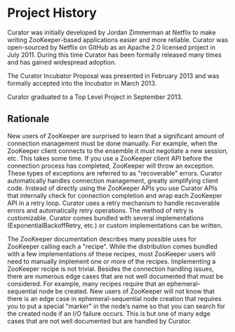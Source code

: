 # Project History

Curator was initially developed by Jordan Zimmerman at Netflix to make writing ZooKeeper-based applications easier and more reliable. Curator was open-sourced by Netflix on GitHub as an Apache 2.0 licensed project in July 2011. During this time Curator has been formally released many times and has gained widespread adoption.

The Curator Incubator Proposal was presented in February 2013 and was formally accepted into the Incubator in March 2013.

Curator graduated to a Top Level Project in September 2013.

## Rationale

New users of ZooKeeper are surprised to learn that a significant amount of connection management must be done manually. For example, when the ZooKeeper client connects to the ensemble it must negotiate a new session, etc. This takes some time. If you use a ZooKeeper client API before the connection process has completed, ZooKeeper will throw an exception. These types of exceptions are referred to as "recoverable" errors. Curator automatically handles connection management, greatly simplifying client code. Instead of directly using the ZooKeeper APIs you use Curator APIs that internally check for connection completion and wrap each ZooKeeper API in a retry loop. Curator uses a retry mechanism to handle recoverable errors and automatically retry operations. The method of retry is customizable. Curator comes bundled with several implementations (ExponentialBackoffRetry, etc.) or custom implementations can be written.

The ZooKeeper documentation describes many possible uses for ZooKeeper calling each a "recipe". While the distribution comes bundled with a few implementations of these recipes, most ZooKeeper users will need to manually implement one or more of the recipes. Implementing a ZooKeeper recipe is not trivial. Besides the connection handling issues, there are numerous edge cases that are not well documented that must be considered. For example, many recipes require that an ephemeral-sequential node be created. New users of ZooKeeper will not know that there is an edge case in ephemeral-sequential node creation that requires you to put a special "marker" in the node’s name so that you can search for the created node if an I/O failure occurs. This is but one of many edge cases that are not well documented but are handled by Curator.
